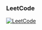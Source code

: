 ### LeetCode
[![LeetCode](https://img.shields.io/badge/LeetCode-000?style=for-the-badge&logo=leetcode)](https://leetcode.com/IgnatovEI)

